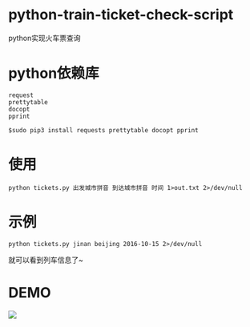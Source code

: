 <h1>python-train-ticket-check-script</h1>
python实现火车票查询  

<h1>python依赖库</h1>

```
request  
prettytable  
docopt  
pprint  
```

```
$sudo pip3 install requests prettytable docopt pprint
```

<h1>使用</h1>

```
python tickets.py 出发城市拼音 到达城市拼音 时间 1>out.txt 2>/dev/null
```
<h1>示例</h1>

```
python tickets.py jinan beijing 2016-10-15 2>/dev/null
```

就可以看到列车信息了~  

<h1>DEMO</h1>
<img src="http://iridescent.com.cn/Reference/demo1.png"></img>
